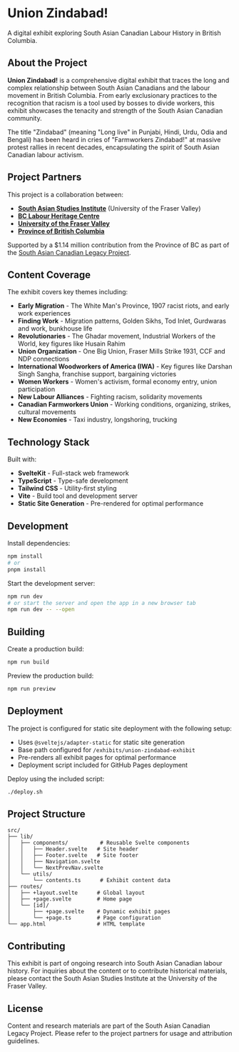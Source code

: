 # Union Zindabad! 

A digital exhibit exploring South Asian Canadian Labour History in British Columbia.

## About the Project

**Union Zindabad!** is a comprehensive digital exhibit that traces the long and complex relationship between South Asian Canadians and the labour movement in British Columbia. From early exclusionary practices to the recognition that racism is a tool used by bosses to divide workers, this exhibit showcases the tenacity and strength of the South Asian Canadian community.

The title "Zindabad" (meaning "Long live" in Punjabi, Hindi, Urdu, Odia and Bengali) has been heard in cries of "Farmworkers Zindabad!" at massive protest rallies in recent decades, encapsulating the spirit of South Asian Canadian labour activism.

## Project Partners

This project is a collaboration between:

- **[South Asian Studies Institute](http://www.ufv.ca/sasi)** (University of the Fraser Valley)
- **[BC Labour Heritage Centre](https://www.labourheritagecentre.ca/)**
- **[University of the Fraser Valley](http://www.ufv.ca/)**
- **[Province of British Columbia](https://www2.gov.bc.ca/)**

Supported by a $1.14 million contribution from the Province of BC as part of the [South Asian Canadian Legacy Project](https://www.ufv.ca/sasi/south-asian-canadian-legacy-project/).

## Content Coverage

The exhibit covers key themes including:

- **Early Migration** - The White Man's Province, 1907 racist riots, and early work experiences
- **Finding Work** - Migration patterns, Golden Sikhs, Tod Inlet, Gurdwaras and work, bunkhouse life
- **Revolutionaries** - The Ghadar movement, Industrial Workers of the World, key figures like Husain Rahim
- **Union Organization** - One Big Union, Fraser Mills Strike 1931, CCF and NDP connections
- **International Woodworkers of America (IWA)** - Key figures like Darshan Singh Sangha, franchise support, bargaining victories
- **Women Workers** - Women's activism, formal economy entry, union participation
- **New Labour Alliances** - Fighting racism, solidarity movements
- **Canadian Farmworkers Union** - Working conditions, organizing, strikes, cultural movements
- **New Economies** - Taxi industry, longshoring, trucking

## Technology Stack

Built with:
- **SvelteKit** - Full-stack web framework
- **TypeScript** - Type-safe development
- **Tailwind CSS** - Utility-first styling
- **Vite** - Build tool and development server
- **Static Site Generation** - Pre-rendered for optimal performance

## Development

Install dependencies:
```bash
npm install
# or
pnpm install
```

Start the development server:
```bash
npm run dev
# or start the server and open the app in a new browser tab
npm run dev -- --open
```

## Building

Create a production build:
```bash
npm run build
```

Preview the production build:
```bash
npm run preview
```

## Deployment

The project is configured for static site deployment with the following setup:
- Uses `@sveltejs/adapter-static` for static site generation
- Base path configured for `/exhibits/union-zindabad-exhibit`
- Pre-renders all exhibit pages for optimal performance
- Deployment script included for GitHub Pages deployment

Deploy using the included script:
```bash
./deploy.sh
```

## Project Structure

```
src/
├── lib/
│   ├── components/          # Reusable Svelte components
│   │   ├── Header.svelte   # Site header
│   │   ├── Footer.svelte   # Site footer
│   │   ├── Navigation.svelte
│   │   └── NextPrevNav.svelte
│   └── utils/
│       └── contents.ts      # Exhibit content data
├── routes/
│   ├── +layout.svelte      # Global layout
│   ├── +page.svelte        # Home page
│   └── [id]/
│       ├── +page.svelte    # Dynamic exhibit pages
│       └── +page.ts        # Page configuration
└── app.html                # HTML template
```

## Contributing

This exhibit is part of ongoing research into South Asian Canadian labour history. For inquiries about the content or to contribute historical materials, please contact the South Asian Studies Institute at the University of the Fraser Valley.

## License

Content and research materials are part of the South Asian Canadian Legacy Project. Please refer to the project partners for usage and attribution guidelines.
